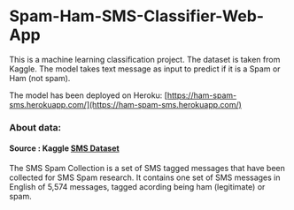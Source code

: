 # Spam-Ham-SMS-Classifier-Web-App

This is a machine learning classification project. The dataset is taken from Kaggle.
The model takes text message as input to predict if it is a Spam or Ham (not spam).

The model has been deployed on Heroku:  [https://ham-spam-sms.herokuapp.com/](https://ham-spam-sms.herokuapp.com/)


### About data:
#### Source : Kaggle [SMS Dataset](https://www.kaggle.com/uciml/sms-spam-collection-dataset)
The SMS Spam Collection is a set of SMS tagged messages that have been collected for SMS Spam research. It contains one set of SMS messages in English of 5,574 messages, tagged acording being ham (legitimate) or spam.

